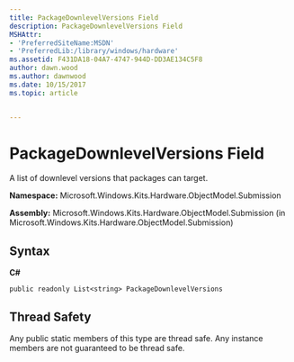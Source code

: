 ```yaml
---
title: PackageDownlevelVersions Field
description: PackageDownlevelVersions Field
MSHAttr:
- 'PreferredSiteName:MSDN'
- 'PreferredLib:/library/windows/hardware'
ms.assetid: F431DA18-04A7-4747-944D-DD3AE134C5F8
author: dawn.wood
ms.author: dawnwood
ms.date: 10/15/2017
ms.topic: article


---
```


# PackageDownlevelVersions Field


A list of downlevel versions that packages can target.

**Namespace:** Microsoft.Windows.Kits.Hardware.ObjectModel.Submission

**Assembly:** Microsoft.Windows.Kits.Hardware.ObjectModel.Submission (in Microsoft.Windows.Kits.Hardware.ObjectModel.Submission)

## <span id="Syntax"></span><span id="syntax"></span><span id="SYNTAX"></span>Syntax


**C#**

`public readonly List<string> PackageDownlevelVersions`

## <span id="Thread_Safety"></span><span id="thread_safety"></span><span id="THREAD_SAFETY"></span>Thread Safety


Any public static members of this type are thread safe. Any instance members are not guaranteed to be thread safe.

 

 






